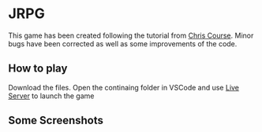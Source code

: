 # JRPG

This game has been created following the tutorial from [Chris Course](https://chriscourses.com/courses/pokemon/videos/introduction). Minor bugs have been corrected as well as some improvements of the code.


## How to play

Download the files. Open the continaing folder in VSCode and use [Live Server](https://marketplace.visualstudio.com/items?itemName=ritwickdey.LiveServer) to launch the game

## Some Screenshots
